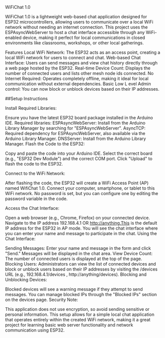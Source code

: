 WiFiChat 1.0

WiFiChat 1.0 is a lightweight web-based chat application designed for ESP32 microcontrollers, allowing users to communicate over a local WiFi network without needing an internet connection. This project uses the ESPAsyncWebServer to host a chat interface accessible through any WiFi-enabled device, making it perfect for local communications in closed environments like classrooms, workshops, or other local gatherings.

Features
Local WiFi Network: The ESP32 acts as an access point, creating a local WiFi network for users to connect and chat.
Web-based Chat Interface: Users can send messages and view chat history directly through a web page hosted by the ESP32.
Real-time Device Count: Displays the number of connected users and lists other mesh node ids connected.
No Internet Required: Operates completely offline, making it ideal for local communication without external dependencies.
Basic Low L evel Admin control: 
You can now block or unblock devices based on their IP addresses.

##Setup Instructions

Install Required Libraries:

Ensure you have the latest ESP32 board package installed in the Arduino IDE.
Required libraries:
ESPAsyncWebServer: Install from the Arduino Library Manager by searching for "ESPAsyncWebServer".
AsyncTCP: Required dependency for ESPAsyncWebServer, also available via the Arduino Library Manager.
DNSServer: Install from the Arduino Library Manager.
Flash the Code to the ESP32:

Copy and paste the code into your Arduino IDE.
Select the correct board (e.g., "ESP32 Dev Module") and the correct COM port.
Click "Upload" to flash the code to the ESP32.

Connect to the WiFi Network:

After flashing the code, the ESP32 will create a WiFi Access Point (AP) named WifiChat 1.0.
Connect your computer, smartphone, or tablet to this WiFi network. No password is set, but you can configure one by editing the password variable in the code.

Access the Chat Interface:

Open a web browser (e.g., Chrome, Firefox) on your connected device.
Navigate to the IP address 192.168.4.1 OR http://anything.This is the default IP address for the ESP32 in AP mode.
You will see the chat interface where you can enter your name and message to participate in the chat.
Using the Chat Interface:

Sending Messages: Enter your name and message in the form and click "Send." Messages will be displayed in the chat area.
View Device Count: The number of connected users is displayed at the top of the page.
Blocking Users: Administrators can view the list of connected devices and block or unblock users based on their IP addresses by visiting the /devices URL (e.g., 192.168.4.1/devices , http://anything/devices).
Blocking and Unblocking Devices:

Blocked devices will see a warning message if they attempt to send messages.
You can manage blocked IPs through the "Blocked IPs" section on the devices page.
Security Note:

This application does not use encryption, so avoid sending sensitive or personal information.
This setup allows for a simple local chat application that operates entirely within the created WiFi network, making it a great project for learning basic web server functionality and network communication using ESP32.
